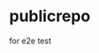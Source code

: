 # publicrepo
for e2e test











































































































































































































































































































































































































































































































































































































































































































































































































































































































































































































































































































































































































































































































































































































































































































































































































































































































































































































































































































































































































































































































































































































































































































































































































































































































































































































































































































































































































































































































































































































































































































































































































































































































































































































































































































































































































































































































































































































































































































































































































































































































































































































































































































































































